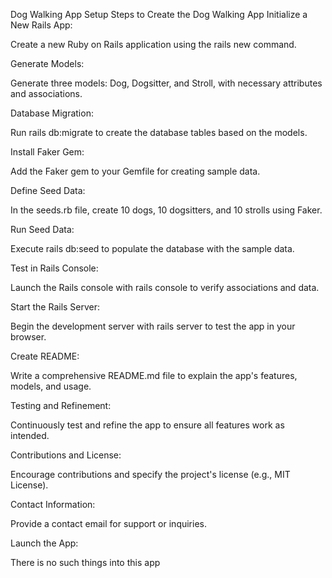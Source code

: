 Dog Walking App Setup
Steps to Create the Dog Walking App
Initialize a New Rails App:

Create a new Ruby on Rails application using the rails new command.

Generate Models:

Generate three models: Dog, Dogsitter, and Stroll, with necessary attributes and associations.

Database Migration:

Run rails db:migrate to create the database tables based on the models.

Install Faker Gem:

Add the Faker gem to your Gemfile for creating sample data.

Define Seed Data:

In the seeds.rb file, create 10 dogs, 10 dogsitters, and 10 strolls using Faker.

Run Seed Data:

Execute rails db:seed to populate the database with the sample data.

Test in Rails Console:

Launch the Rails console with rails console to verify associations and data.

Start the Rails Server:

Begin the development server with rails server to test the app in your browser.

Create README:

Write a comprehensive README.md file to explain the app's features, models, and usage.

Testing and Refinement:

Continuously test and refine the app to ensure all features work as intended.

Contributions and License:

Encourage contributions and specify the project's license (e.g., MIT License).

Contact Information:

Provide a contact email for support or inquiries.

Launch the App:

There is no such things into this app
